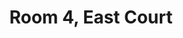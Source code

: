 ---
basin: 'No'
cudn: true
floor: First
grade: 2
images: []
living_room: 'No'
location: East Court
name: '4'
network: Wired and Wireless
title: Room 4, East Court
---